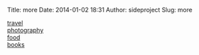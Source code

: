 Title: more
Date: 2014-01-02 18:31
Author: sideproject
Slug: more

[travel](http://sideproject.me/travel/)\
 [photography](http://sideproject.me/more/photography/)\
 [food](http://sideproject.me/more/food/)\
 [books](http://sideproject.me/books/)

